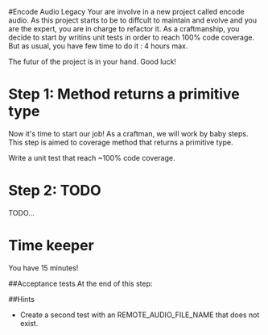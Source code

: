 #Encode Audio Legacy
Your are involve in a new project called encode audio. As this project starts to be to diffcult to maintain and evolve and you are the expert, you are in charge to refactor it. As a craftmanship, you decide to start by writins unit tests in order to reach 100% code coverage. But as usual, you have few time to do it : 4 hours max.

The futur of the project is in your hand. Good luck!

# Step 1: Method returns a primitive type 
Now it's time to start our job! As a craftman, we will work by baby steps.<br>
This step is aimed to coverage method that returns a primitive type. 

Write a unit test that reach ~100% code coverage. 
# Step 2: TODO 
TODO...

# Time keeper
You have 15 minutes!

##Acceptance tests
At the end of this step:


##Hints
- Create a second test with an REMOTE\_AUDIO\_FILE\_NAME that does not exist.
